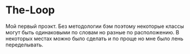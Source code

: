 # The-Loop
Мой первый проэкт. Без методологии бэм поэтому некоторые классы могут быть одинаковыми по словам но разные по расположению. 
В некоторых местах можно было сделать и по проще но мне было лень переделывать.
